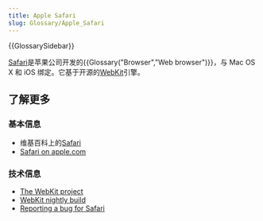 ```yaml
---
title: Apple Safari
slug: Glossary/Apple_Safari
---
```


{{GlossarySidebar}}

[Safari](https://www.apple.com/safari/)是苹果公司开发的{{Glossary("Browser","Web browser")}}，与 Mac OS X 和 iOS 绑定。它基于开源的[WebKit](https://www.webkit.org/)引擎。

## 了解更多

### 基本信息

- 维基百科上的[Safari](<https://zh.wikipedia.org/wiki/Safari_(web_browser)>)
- [Safari on apple.com](https://www.apple.com/safari/)

### 技术信息

- [The WebKit project](https://www.webkit.org/)
- [WebKit nightly build](https://nightly.webkit.org/)
- [Reporting a bug for Safari](https://bugs.webkit.org/)
